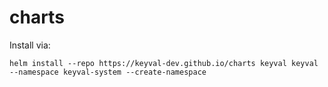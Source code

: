 # charts
Install via: 
```shell script
helm install --repo https://keyval-dev.github.io/charts keyval keyval --namespace keyval-system --create-namespace
```